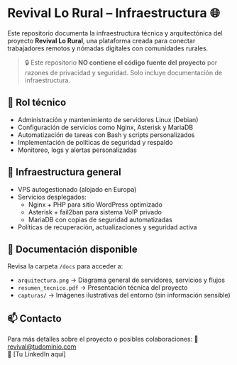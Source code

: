 
# Revival Lo Rural – Infraestructura 🌐

Este repositorio documenta la infraestructura técnica y arquitectónica del proyecto **Revival Lo Rural**, una plataforma creada para conectar trabajadores remotos y nómadas digitales con comunidades rurales.

> 🔒 Este repositorio **NO contiene el código fuente del proyecto** por razones de privacidad y seguridad. Solo incluye documentación de infraestructura.

## 🧩 Rol técnico

- Administración y mantenimiento de servidores Linux (Debian)
- Configuración de servicios como Nginx, Asterisk y MariaDB
- Automatización de tareas con Bash y scripts personalizados
- Implementación de políticas de seguridad y respaldo
- Monitoreo, logs y alertas personalizadas

## 📐 Infraestructura general

- VPS autogestionado (alojado en Europa)
- Servicios desplegados:
  - Nginx + PHP para sitio WordPress optimizado
  - Asterisk + fail2ban para sistema VoIP privado
  - MariaDB con copias de seguridad automatizadas
- Políticas de recuperación, actualizaciones y seguridad activa

## 📄 Documentación disponible

Revisa la carpeta `/docs` para acceder a:

- `arquitectura.png` → Diagrama general de servidores, servicios y flujos
- `resumen_tecnico.pdf` → Presentación técnica del proyecto
- `capturas/` → Imágenes ilustrativas del entorno (sin información sensible)

## 📫 Contacto

Para más detalles sobre el proyecto o posibles colaboraciones:
📧 revival@tudominio.com  
🔗 [Tu LinkedIn aquí]

